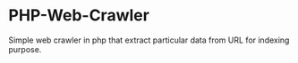 # PHP-Web-Crawler
Simple web crawler in php that extract particular data from URL for indexing purpose. 
